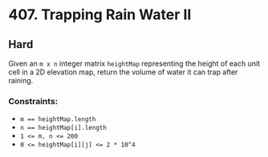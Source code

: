 # 407. Trapping Rain Water II

## Hard

Given an `m x n` integer matrix `heightMap` representing the height of each unit cell in a 2D elevation map, return the
volume of water it can trap after raining.

### Constraints:

- `m == heightMap.length`
- `n == heightMap[i].length`
- `1 <= m, n <= 200`
- `0 <= heightMap[i][j] <= 2 * 10^4`
